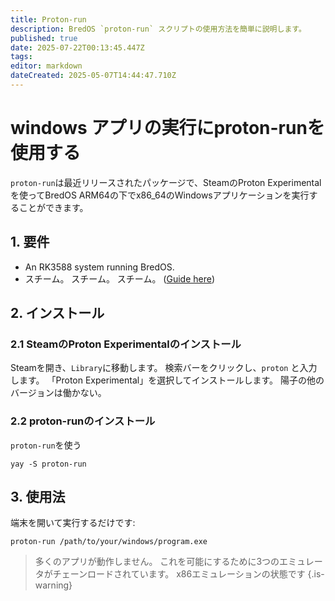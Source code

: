 ```yaml
---
title: Proton-run
description: BredOS `proton-run` スクリプトの使用方法を簡単に説明します。
published: true
date: 2025-07-22T00:13:45.447Z
tags:
editor: markdown
dateCreated: 2025-05-07T14:44:47.710Z
---
```


# windows アプリの実行にproton-runを使用する

`proton-run`は最近リリースされたパッケージで、SteamのProton Experimentalを使ってBredOS ARM64の下でx86_64のWindowsアプリケーションを実行することができます。

## 1. 要件

- An RK3588 system running BredOS.
- スチーム。 スチーム。 スチーム。 ([Guide here](/how-to/how-to-install-steam))

## 2. インストール

### 2.1 SteamのProton Experimentalのインストール

Steamを開き、`Library`に移動します。 検索バーをクリックし、`proton` と入力します。 「Proton Experimental」を選択してインストールします。 陽子の他のバージョンは働かない。

### 2.2 proton-runのインストール

`proton-run`を使う

```
yay -S proton-run
```

## 3. 使用法

端末を開いて実行するだけです:

```
proton-run /path/to/your/windows/program.exe
```

> 多くのアプリが動作しません。 これを可能にするために3つのエミュレータがチェーンロードされています。
> x86エミュレーションの状態です
> {.is-warning}

